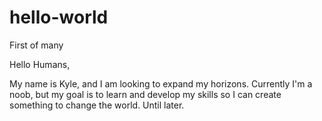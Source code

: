 # hello-world
First of many

Hello Humans,

My name is Kyle, and I am looking to expand my horizons. Currently I'm a noob, but my goal is to learn and develop my skills so I can create something to change the world. Until later.
